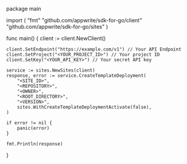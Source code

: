 package main

import (
    "fmt"
    "github.com/appwrite/sdk-for-go/client"
    "github.com/appwrite/sdk-for-go/sites"
)

func main() {
    client := client.NewClient()

    client.SetEndpoint("https://example.com/v1") // Your API Endpoint
    client.SetProject("<YOUR_PROJECT_ID>") // Your project ID
    client.SetKey("<YOUR_API_KEY>") // Your secret API key

    service := sites.NewSites(client)
    response, error := service.CreateTemplateDeployment(
        "<SITE_ID>",
        "<REPOSITORY>",
        "<OWNER>",
        "<ROOT_DIRECTORY>",
        "<VERSION>",
        sites.WithCreateTemplateDeploymentActivate(false),
    )

    if error != nil {
        panic(error)
    }

    fmt.Println(response)
}
